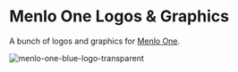 # Menlo One Logos & Graphics

A bunch of logos and graphics for [Menlo One](https://menlo.one).

![menlo-one-blue-logo-transparent](https://github.com/MenloOne/menlo-one-logos/blob/master/menlo-one-blue-logo-transparent.png?raw=true)